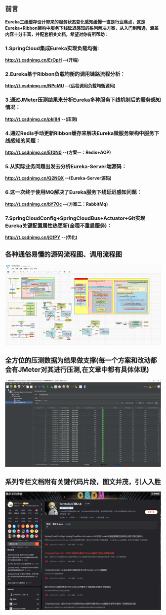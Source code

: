## 前言
**Eureka三级缓存设计带来的服务状态变化感知缓慢一直是行业痛点，这是Eureka+Ribbon架构中服务下线延迟感知的系列解决方案，从入门到精通，涵盖内容十分丰富，并配套相关文档，希望对你有所帮助：**
### 1.SpringCloud集成Eureka实现负载均衡:
**http://t.csdnimg.cn/ErOpH --(开端)**

### 2.Eureka基于Ribbon负载均衡的调用链路流程分析：
**http://t.csdnimg.cn/NPcMU --(远程调用负载均衡源码)**

### 3.通过JMeter压测结果来分析Eureka多种服务下线机制后的服务感知情况：
**http://t.csdnimg.cn/pkI84 --(压测)**

### 4.通过Redis手动更新Ribbon缓存来解决Eureka微服务架构中服务下线感知的问题：
**http://t.csdnimg.cn/Ef0N0 --(方案一：Redis+AOP)**

### 5.从实际业务问题出发去分析Eureka-Server端源码：
**http://t.csdnimg.cn/Q2NQX --(Eureka-Server源码)**

### 6.这一次终于使用MQ解决了Eureka服务下线延迟感知问题：
**http://t.csdnimg.cn/bY7Oc --(方案二：RabbitMq)**

### 7.SpringCloudConfig+SpringCloudBus+Actuator+Git实现Eureka关键配置属性热更新(全程不重启服务)：
**http://t.csdnimg.cn/jOfPY --(优化)**

## 各种通俗易懂的源码流程图、调用流程图

![img.png](static/img.png)

## 全方位的压测数据为结果做支撑(每一个方案和改动都会有JMeter对其进行压测,在文章中都有具体体现)

![img_1.png](static/img_1.png)

## 系列专栏文档附有关键代码片段，图文并茂，引人入胜

![img.png](img.png)

